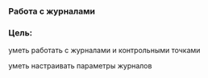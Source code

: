### Работа с журналами

### Цель:

уметь работать с журналами и контрольными точками

уметь настраивать параметры журналов
